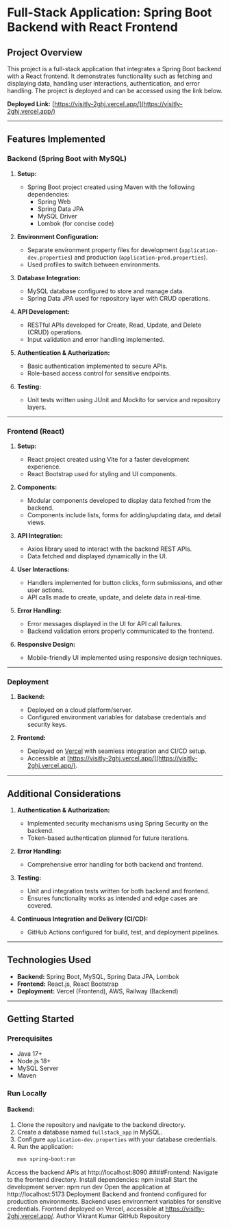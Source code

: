 # Full-Stack Application: Spring Boot Backend with React Frontend

## Project Overview
This project is a full-stack application that integrates a Spring Boot backend with a React frontend. It demonstrates functionality such as fetching and displaying data, handling user interactions, authentication, and error handling. The project is deployed and can be accessed using the link below.

**Deployed Link:** [https://visitly-2ghj.vercel.app/](https://visitly-2ghj.vercel.app/)

---

## Features Implemented
### Backend (Spring Boot with MySQL)
1. **Setup:**
   - Spring Boot project created using Maven with the following dependencies:
     - Spring Web
     - Spring Data JPA
     - MySQL Driver
     - Lombok (for concise code)

2. **Environment Configuration:**
   - Separate environment property files for development (`application-dev.properties`) and production (`application-prod.properties`).
   - Used profiles to switch between environments.

3. **Database Integration:**
   - MySQL database configured to store and manage data.
   - Spring Data JPA used for repository layer with CRUD operations.

4. **API Development:**
   - RESTful APIs developed for Create, Read, Update, and Delete (CRUD) operations.
   - Input validation and error handling implemented.

5. **Authentication & Authorization:**
   - Basic authentication implemented to secure APIs.
   - Role-based access control for sensitive endpoints.

6. **Testing:**
   - Unit tests written using JUnit and Mockito for service and repository layers.

---

### Frontend (React)
1. **Setup:**
   - React project created using Vite for a faster development experience.
   - React Bootstrap used for styling and UI components.

2. **Components:**
   - Modular components developed to display data fetched from the backend.
   - Components include lists, forms for adding/updating data, and detail views.

3. **API Integration:**
   - Axios library used to interact with the backend REST APIs.
   - Data fetched and displayed dynamically in the UI.

4. **User Interactions:**
   - Handlers implemented for button clicks, form submissions, and other user actions.
   - API calls made to create, update, and delete data in real-time.

5. **Error Handling:**
   - Error messages displayed in the UI for API call failures.
   - Backend validation errors properly communicated to the frontend.

6. **Responsive Design:**
   - Mobile-friendly UI implemented using responsive design techniques.

---

### Deployment
1. **Backend:**
   - Deployed on a cloud platform/server.
   - Configured environment variables for database credentials and security keys.

2. **Frontend:**
   - Deployed on [Vercel](https://vercel.com/) with seamless integration and CI/CD setup.
   - Accessible at [https://visitly-2ghj.vercel.app/](https://visitly-2ghj.vercel.app/).

---

## Additional Considerations
1. **Authentication & Authorization:**
   - Implemented security mechanisms using Spring Security on the backend.
   - Token-based authentication planned for future iterations.

2. **Error Handling:**
   - Comprehensive error handling for both backend and frontend.

3. **Testing:**
   - Unit and integration tests written for both backend and frontend.
   - Ensures functionality works as intended and edge cases are covered.

4. **Continuous Integration and Delivery (CI/CD):**
   - GitHub Actions configured for build, test, and deployment pipelines.

---

## Technologies Used
- **Backend:** Spring Boot, MySQL, Spring Data JPA, Lombok
- **Frontend:** React.js, React Bootstrap
- **Deployment:** Vercel (Frontend), AWS, Railway (Backend)

---

## Getting Started
### Prerequisites
- Java 17+
- Node.js 18+
- MySQL Server
- Maven

### Run Locally
#### Backend:
1. Clone the repository and navigate to the backend directory.
2. Create a database named `fullstack_app` in MySQL.
3. Configure `application-dev.properties` with your database credentials.
4. Run the application:
   ```bash
   mvn spring-boot:run

Access the backend APIs at http://localhost:8090
####Frontend:
Navigate to the frontend directory.
Install dependencies:
npm install
Start the development server:
npm run dev
Open the application at http://localhost:5173
Deployment
Backend and frontend configured for production environments.
Backend uses environment variables for sensitive credentials.
Frontend deployed on Vercel, accessible at https://visitly-2ghj.vercel.app/.
Author
Vikrant Kumar
GitHub Repository
